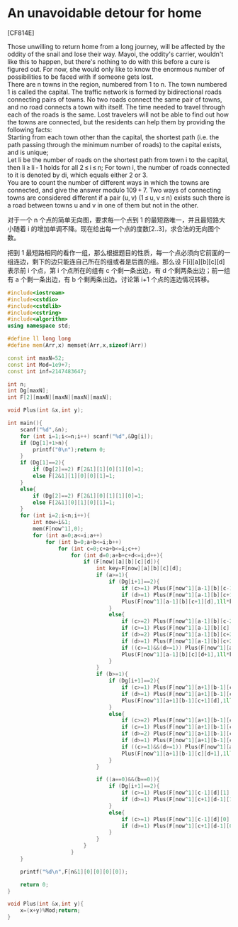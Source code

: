 # An unavoidable detour for home
[CF814E]

Those unwilling to return home from a long journey, will be affected by the oddity of the snail and lose their way. Mayoi, the oddity's carrier, wouldn't like this to happen, but there's nothing to do with this before a cure is figured out. For now, she would only like to know the enormous number of possibilities to be faced with if someone gets lost.  
There are n towns in the region, numbered from 1 to n. The town numbered 1 is called the capital. The traffic network is formed by bidirectional roads connecting pairs of towns. No two roads connect the same pair of towns, and no road connects a town with itself. The time needed to travel through each of the roads is the same. Lost travelers will not be able to find out how the towns are connected, but the residents can help them by providing the following facts:  
    Starting from each town other than the capital, the shortest path (i.e. the path passing through the minimum number of roads) to the capital exists, and is unique;  
    Let li be the number of roads on the shortest path from town i to the capital, then li ≥ li - 1 holds for all 2 ≤ i ≤ n;
    For town i, the number of roads connected to it is denoted by di, which equals either 2 or 3.   
You are to count the number of different ways in which the towns are connected, and give the answer modulo 109 + 7. Two ways of connecting towns are considered different if a pair (u, v) (1 ≤ u, v ≤ n) exists such there is a road between towns u and v in one of them but not in the other.

对于一个 n 个点的简单无向图，要求每一个点到 1 的最短路唯一，并且最短路大小随着 i 的增加单调不降。现在给出每一个点的度数[2..3]，求合法的无向图个数。

把到 1 最短路相同的看作一组，那么根据题目的性质，每一个点必须向它前面的一组连边，剩下的边只能连自己所在的组或者是后面的组。那么设 F[i][a][b][c][d] 表示前 i 个点，第 i 个点所在的组有 c 个剩一条出边，有 d 个剩两条出边；前一组有 a 个剩一条出边，有 b 个剩两条出边。讨论第 i+1 个点的连边情况转移。

```cpp
#include<iostream>
#include<cstdio>
#include<cstdlib>
#include<cstring>
#include<algorithm>
using namespace std;

#define ll long long
#define mem(Arr,x) memset(Arr,x,sizeof(Arr))

const int maxN=52;
const int Mod=1e9+7;
const int inf=2147483647;

int n;
int Dg[maxN];
int F[2][maxN][maxN][maxN][maxN];

void Plus(int &x,int y);

int main(){
	scanf("%d",&n);
	for (int i=1;i<=n;i++) scanf("%d",&Dg[i]);
	if (Dg[1]+1>n){
		printf("0\n");return 0;
	}
	if (Dg[1]==2){
		if (Dg[2]==2) F[2&1][1][0][1][0]=1;
		else F[2&1][1][0][0][1]=1;
	}
	else{
		if (Dg[2]==2) F[2&1][0][1][1][0]=1;
		else F[2&1][0][1][0][1]=1;
	}
	for (int i=2;i<n;i++){
		int now=i&1;
		mem(F[now^1],0);
		for (int a=0;a<=i;a++)
			for (int b=0;a+b<=i;b++)
				for (int c=0;c+a+b<=i;c++)
					for (int d=0;a+b+c+d<=i;d++){
						if (F[now][a][b][c][d]){
							int key=F[now][a][b][c][d];
							if (a>=1){
								if (Dg[i+1]==2){
									if (c>=1) Plus(F[now^1][a-1][b][c-1][d],1ll*key*a%Mod*c%Mod);
									if (d>=1) Plus(F[now^1][a-1][b][c+1][d-1],1ll*key*a%Mod*d%Mod);
									Plus(F[now^1][a-1][b][c+1][d],1ll*key*a%Mod);
								}
								else{
									if (c>=2) Plus(F[now^1][a-1][b][c-2][d],1ll*c*(c-1)/2%Mod*key%Mod*a%Mod);
									if (c>=1) Plus(F[now^1][a-1][b][c][d],1ll*key*a%Mod*c%Mod);
									if (d>=2) Plus(F[now^1][a-1][b][c+2][d-2],1ll*d*(d-1)/2%Mod*key%Mod*a%Mod);
									if (d>=1) Plus(F[now^1][a-1][b][c+2][d-1],1ll*key*a%Mod*d%Mod);
									if ((c>=1)&&(d>=1)) Plus(F[now^1][a-1][b][c][d-1],1ll*key*a%Mod*c%Mod*d%Mod);
									Plus(F[now^1][a-1][b][c][d+1],1ll*key*a%Mod);
								}
							}
							if (b>=1){
								if (Dg[i+1]==2){
									if (c>=1) Plus(F[now^1][a+1][b-1][c-1][d],1ll*key*b%Mod*c%Mod);
									if (d>=1) Plus(F[now^1][a+1][b-1][c+1][d-1],1ll*key*b%Mod*d%Mod);
									Plus(F[now^1][a+1][b-1][c+1][d],1ll*key*b%Mod);
								}
								else{
									if (c>=2) Plus(F[now^1][a+1][b-1][c-2][d],1ll*c*(c-1)/2%Mod*key%Mod*b%Mod);
									if (c>=1) Plus(F[now^1][a+1][b-1][c][d],1ll*key*b%Mod*c%Mod);
									if (d>=2) Plus(F[now^1][a+1][b-1][c+2][d-2],1ll*d*(d-1)/2%Mod*key%Mod*b%Mod);
									if (d>=1) Plus(F[now^1][a+1][b-1][c+2][d-1],1ll*key*b%Mod*d%Mod);
									if ((c>=1)&&(d>=1)) Plus(F[now^1][a+1][b-1][c][d-1],1ll*key*b%Mod*c%Mod*d%Mod);
									Plus(F[now^1][a+1][b-1][c][d+1],1ll*key*b%Mod);
								}
							}

							if ((a==0)&&(b==0)){
								if (Dg[i+1]==2){
									if (c>=1) Plus(F[now^1][c-1][d][1][0],1ll*key*c%Mod);
									if (d>=1) Plus(F[now^1][c+1][d-1][1][0],1ll*key*d%Mod);
								}
								else{
									if (c>=1) Plus(F[now^1][c-1][d][0][1],1ll*key*c%Mod);
									if (d>=1) Plus(F[now^1][c+1][d-1][0][1],1ll*key*d%Mod);
								}
							}
						}
					}
	}

	printf("%d\n",F[n&1][0][0][0][0]);

	return 0;
}

void Plus(int &x,int y){
	x=(x+y)%Mod;return;
}
```
